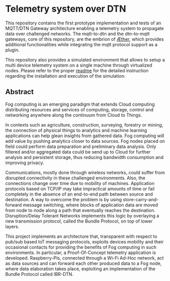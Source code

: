# Telemetry system over DTN

This repository contains the first prototype implementation and tests of an MQTT/DTN Gateway architecture enabling a telemetry system to propagate data over challenged networks. The mqtt-to-dtn and the dtn-to-mqtt gateways, core of this repository, are the embrion of [Æther](https://bitbucket.tierraservice.com/projects/AR/repos/aether), which provides additional functionalities while integrating the mqtt protocol support as a plugin.

This repository also provides a simulated environment that allows to setup a multi device telemetry system on a single machine through virtualized nodes. Please refer to the proper [readme](README_SIMULATION.md) for the detailed instruction regarding the installation and execution of the simulation.

## Abstract
Fog computing is an emerging paradigm that extends Cloud computing distributing resources and services of computing, storage, control and networking anywhere along the continuum from Cloud to Things.

In contexts such as agriculture, construction, surveying, forestry or mining, the connection of physical things to analytics and machine learning applications can help glean insights from gathered data. Fog computing will add value by pushing analytics closer to data sources. Fog nodes placed on field could perform data preparation and preliminary data analysis. Only filtered and/or aggregated data could be send up to Cloud for further analysis and persistent storage, thus reducing bandwidth consumption and improving privacy.

Communications, mostly done through wireless networks, could suffer from disrupted connectivity in these challenged environments. Also, the connections change over time due to mobility of machines. Application protocols based on TCP/IP may take impractical amounts of time or fail completely in the absence of an end-to-end path between source and destination. A way to overcome the problem is by using store-carry-and-forward message switching, where blocks of application data are moved from node to node along a path that eventually reaches the destination. Disruption/Delay Tolerant Networks implements this logic by overlaying a new transmission protocol, called the Bundle Protocol, on top of lower layers. 

This project implements an architecture that, transparent with respect to pub/sub based IoT messaging protocols, exploits devices mobility and their occasional contacts for providing the benefits of Fog computing in such environments. In particular, a Proof-Of-Concept telemetry application is developed. Raspberry-Pis, connected through a Wi-Fi Ad-Hoc network, act as data sources and can forward each other produced data to a Fog node, where data elaboration takes place, exploiting an implementation of the Bundle Protocol called IBR-DTN.
